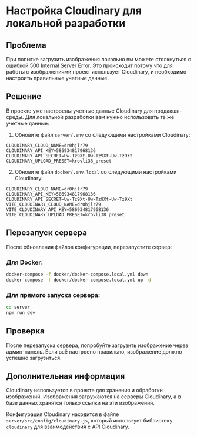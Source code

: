 # Настройка Cloudinary для локальной разработки

## Проблема

При попытке загрузить изображения локально вы можете столкнуться с ошибкой 500 Internal Server Error. Это происходит потому что для работы с изображениями проект использует Cloudinary, и необходимо настроить правильные учетные данные.

## Решение

В проекте уже настроены учетные данные Cloudinary для продакшн-среды. Для локальной разработки вам нужно использовать те же учетные данные:

1. Обновите файл `server/.env` со следующими настройками Cloudinary:

```
CLOUDINARY_CLOUD_NAME=dr0hjlr79
CLOUDINARY_API_KEY=586934817968136
CLOUDINARY_API_SECRET=Uw-Tz9Xt-Uw-Tz9Xt-Uw-Tz9Xt
CLOUDINARY_UPLOAD_PRESET=krovli38_preset
```

2. Обновите файл `docker/.env.local` со следующими настройками Cloudinary:

```
CLOUDINARY_CLOUD_NAME=dr0hjlr79
CLOUDINARY_API_KEY=586934817968136
CLOUDINARY_API_SECRET=Uw-Tz9Xt-Uw-Tz9Xt-Uw-Tz9Xt
VITE_CLOUDINARY_CLOUD_NAME=dr0hjlr79
VITE_CLOUDINARY_API_KEY=586934817968136
VITE_CLOUDINARY_UPLOAD_PRESET=krovli38_preset
```

## Перезапуск сервера

После обновления файлов конфигурации, перезапустите сервер:

### Для Docker:

```bash
docker-compose -f docker/docker-compose.local.yml down
docker-compose -f docker/docker-compose.local.yml up -d
```

### Для прямого запуска сервера:

```bash
cd server
npm run dev
```

## Проверка

После перезапуска сервера, попробуйте загрузить изображение через админ-панель. Если всё настроено правильно, изображение должно успешно загрузиться.

## Дополнительная информация

Cloudinary используется в проекте для хранения и обработки изображений. Изображения загружаются на серверы Cloudinary, а в базе данных хранятся только ссылки на эти изображения.

Конфигурация Cloudinary находится в файле `server/src/config/cloudinary.js`, который использует библиотеку `cloudinary` для взаимодействия с API Cloudinary. 